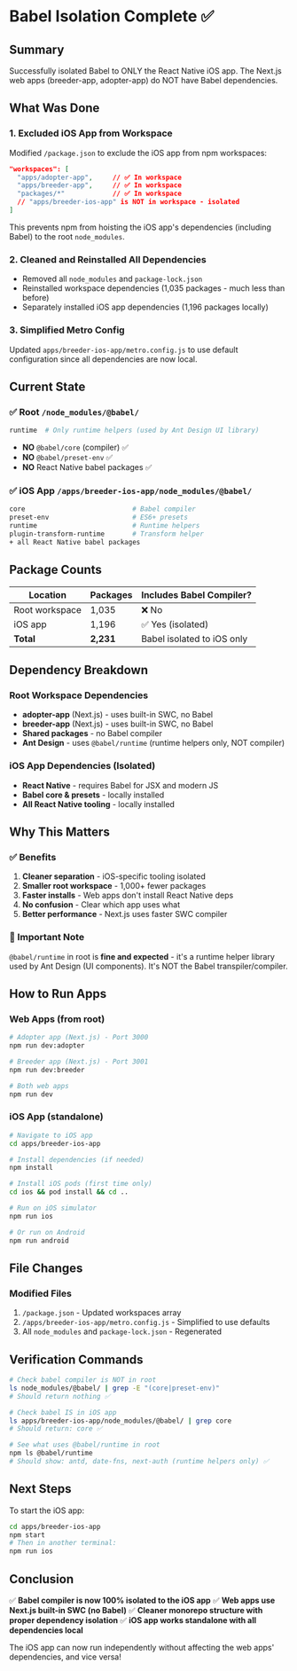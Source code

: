 # Babel Isolation Complete ✅

## Summary
Successfully isolated Babel to ONLY the React Native iOS app. The Next.js web apps (breeder-app, adopter-app) do NOT have Babel dependencies.

## What Was Done

### 1. **Excluded iOS App from Workspace**
Modified `/package.json` to exclude the iOS app from npm workspaces:

```json
"workspaces": [
  "apps/adopter-app",     // ✅ In workspace
  "apps/breeder-app",     // ✅ In workspace
  "packages/*"            // ✅ In workspace
  // "apps/breeder-ios-app" is NOT in workspace - isolated
]
```

This prevents npm from hoisting the iOS app's dependencies (including Babel) to the root `node_modules`.

### 2. **Cleaned and Reinstalled All Dependencies**
- Removed all `node_modules` and `package-lock.json`
- Reinstalled workspace dependencies (1,035 packages - much less than before)
- Separately installed iOS app dependencies (1,196 packages locally)

### 3. **Simplified Metro Config**
Updated `apps/breeder-ios-app/metro.config.js` to use default configuration since all dependencies are now local.

## Current State

### ✅ Root `/node_modules/@babel/`
```bash
runtime  # Only runtime helpers (used by Ant Design UI library)
```
- **NO** `@babel/core` (compiler) ✅
- **NO** `@babel/preset-env` ✅
- **NO** React Native babel packages ✅

### ✅ iOS App `/apps/breeder-ios-app/node_modules/@babel/`
```bash
core                           # Babel compiler
preset-env                     # ES6+ presets
runtime                        # Runtime helpers
plugin-transform-runtime       # Transform helper
+ all React Native babel packages
```

## Package Counts

| Location | Packages | Includes Babel Compiler? |
|----------|----------|-------------------------|
| Root workspace | 1,035 | ❌ No |
| iOS app | 1,196 | ✅ Yes (isolated) |
| **Total** | **2,231** | Babel isolated to iOS only |

## Dependency Breakdown

### Root Workspace Dependencies
- **adopter-app** (Next.js) - uses built-in SWC, no Babel
- **breeder-app** (Next.js) - uses built-in SWC, no Babel  
- **Shared packages** - no Babel compiler
- **Ant Design** - uses `@babel/runtime` (runtime helpers only, NOT compiler)

### iOS App Dependencies (Isolated)
- **React Native** - requires Babel for JSX and modern JS
- **Babel core & presets** - locally installed
- **All React Native tooling** - locally installed

## Why This Matters

### ✅ Benefits
1. **Cleaner separation** - iOS-specific tooling isolated
2. **Smaller root workspace** - 1,000+ fewer packages
3. **Faster installs** - Web apps don't install React Native deps
4. **No confusion** - Clear which app uses what
5. **Better performance** - Next.js uses faster SWC compiler

### 📝 Important Note
`@babel/runtime` in root is **fine and expected** - it's a runtime helper library used by Ant Design (UI components). It's NOT the Babel transpiler/compiler.

## How to Run Apps

### Web Apps (from root)
```bash
# Adopter app (Next.js) - Port 3000
npm run dev:adopter

# Breeder app (Next.js) - Port 3001
npm run dev:breeder

# Both web apps
npm run dev
```

### iOS App (standalone)
```bash
# Navigate to iOS app
cd apps/breeder-ios-app

# Install dependencies (if needed)
npm install

# Install iOS pods (first time only)
cd ios && pod install && cd ..

# Run on iOS simulator
npm run ios

# Or run on Android
npm run android
```

## File Changes

### Modified Files
1. `/package.json` - Updated workspaces array
2. `/apps/breeder-ios-app/metro.config.js` - Simplified to use defaults
3. All `node_modules` and `package-lock.json` - Regenerated

## Verification Commands

```bash
# Check babel compiler is NOT in root
ls node_modules/@babel/ | grep -E "(core|preset-env)"
# Should return nothing ✅

# Check babel IS in iOS app
ls apps/breeder-ios-app/node_modules/@babel/ | grep core
# Should return: core ✅

# See what uses @babel/runtime in root
npm ls @babel/runtime
# Should show: antd, date-fns, next-auth (runtime helpers only) ✅
```

## Next Steps

To start the iOS app:
```bash
cd apps/breeder-ios-app
npm start
# Then in another terminal:
npm run ios
```

## Conclusion

✅ **Babel compiler is now 100% isolated to the iOS app**
✅ **Web apps use Next.js built-in SWC (no Babel)**
✅ **Cleaner monorepo structure with proper dependency isolation**
✅ **iOS app works standalone with all dependencies local**

The iOS app can now run independently without affecting the web apps' dependencies, and vice versa!
